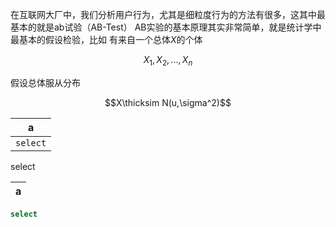 
在互联网大厂中，我们分析用户行为，尤其是细粒度行为的方法有很多，这其中最基本的就是ab试验（AB-Test）
AB实验的基本原理其实非常简单，就是统计学中最基本的假设检验，比如
有来自一个总体$`X`$的个体

$$X_1, X_2, ...,X_n$$

假设总体服从分布

$$X\thicksim N(u,\sigma^2)$$



|a|
|---|
|```select```|
select

|a|
|---|

```sql
select
```



